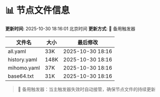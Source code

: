 # 📊 节点文件信息

**更新时间**: 2025-10-30 18:16:01 北京时间
**更新方式**: 🔄 备用触发器

| 文件名 | 大小 | 最后修改 |
|--------|------|----------|
| all.yaml | 33K | 2025-10-30 18:16 |
| history.yaml | 148K | 2025-10-30 18:16 |
| mihomo.yaml | 37K | 2025-10-30 18:16 |
| base64.txt | 31K | 2025-10-30 18:16 |

> 🔄 备用触发器：当主触发器失效时自动接管，确保节点文件的持续更新
